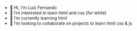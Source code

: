 - 👋 Hi, I’m Luiz Fernando 
- 👀 I’m interested in learn html and css (for while)
- 🌱 I’m currently learning html
- 💞️ I’m looking to collaborate on projects to learn html css & js
